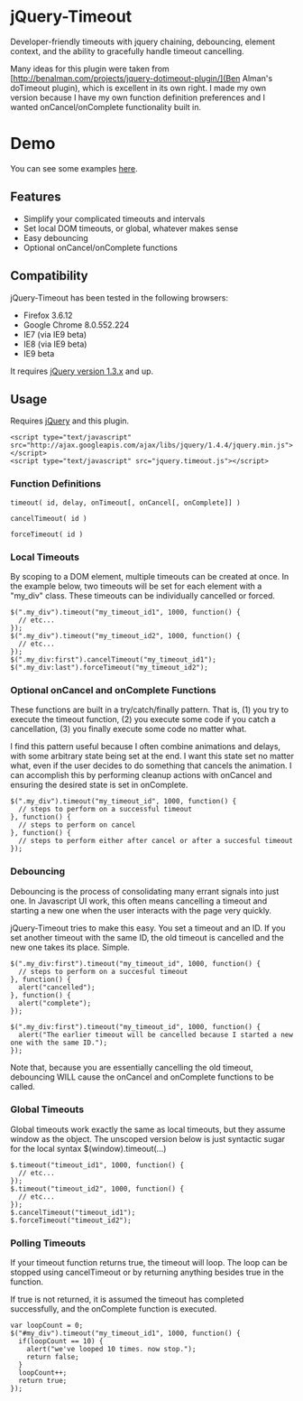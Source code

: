 # jQuery-Timeout

Developer-friendly timeouts with jquery chaining, debouncing, element context, and the 
ability to gracefully handle timeout cancelling.

Many ideas for this plugin were taken from
[http://benalman.com/projects/jquery-dotimeout-plugin/](Ben Alman's doTimeout plugin), 
which is excellent in its own right. I made my own version because I have my own 
function definition preferences and I wanted onCancel/onComplete functionality built in.

# Demo

You can see some examples [here](http://dl.dropbox.com/u/124192/websites/jquerytimeout/index.html).

## Features

  * Simplify your complicated timeouts and intervals
  * Set local DOM timeouts, or global, whatever makes sense
  * Easy debouncing
  * Optional onCancel/onComplete functions
  
## Compatibility

jQuery-Timeout has been tested in the following browsers:
  
  * Firefox 3.6.12
  * Google Chrome 8.0.552.224
  * IE7 (via IE9 beta)
  * IE8 (via IE9 beta)
  * IE9 beta
  
It requires [jQuery version 1.3.x](http://jquery.com) and up.

## Usage

Requires [jQuery](http://jquery.com) and this plugin.

    <script type="text/javascript" src="http://ajax.googleapis.com/ajax/libs/jquery/1.4.4/jquery.min.js"></script>
    <script type="text/javascript" src="jquery.timeout.js"></script>
    
### Function Definitions

    timeout( id, delay, onTimeout[, onCancel[, onComplete]] )
    
    cancelTimeout( id )
    
    forceTimeout( id )

### Local Timeouts

By scoping to a DOM element, multiple timeouts can be created at once. In the example below, two timeouts 
will be set for each element with a "my_div" class. These timeouts can be individually cancelled or forced.

    $(".my_div").timeout("my_timeout_id1", 1000, function() {
      // etc...
    });
    $(".my_div").timeout("my_timeout_id2", 1000, function() {
      // etc...
    });
    $(".my_div:first").cancelTimeout("my_timeout_id1");
    $(".my_div:last").forceTimeout("my_timeout_id2");
    
### Optional onCancel and onComplete Functions

These functions are built in a try/catch/finally pattern. That is, (1) you try to execute the timeout
function, (2) you execute some code if you catch a cancellation, (3) you finally execute some code 
no matter what.

I find this pattern useful because I often combine animations and delays, with some arbitrary state 
being set at the end. I want this state set no matter what, even if the user decides to do something 
that cancels the animation. I can accomplish this by performing cleanup actions with onCancel and 
ensuring the desired state is set in onComplete.

    $(".my_div").timeout("my_timeout_id", 1000, function() {
      // steps to perform on a successful timeout
    }, function() {
      // steps to perform on cancel
    }, function() {
      // steps to perform either after cancel or after a succesful timeout
    });

### Debouncing

Debouncing is the process of consolidating many errant signals into just one. In Javascript UI 
work, this often means cancelling a timeout and starting a new one when the user interacts with 
the page very quickly.

jQuery-Timeout tries to make this easy. You set a timeout and an ID. If you set another timeout 
with the same ID, the old timeout is cancelled and the new one takes its place. Simple.

    $(".my_div:first").timeout("my_timeout_id", 1000, function() {
      // steps to perform on a succesful timeout
    }, function() {
      alert("cancelled");
    }, function() {
      alert("complete");
    });

    $(".my_div:first").timeout("my_timeout_id", 1000, function() {
      alert("The earlier timeout will be cancelled because I started a new one with the same ID.");
    });
    
Note that, because you are essentially cancelling the old timeout, debouncing WILL cause the 
onCancel and onComplete functions to be called. 
    
### Global Timeouts

Global timeouts work exactly the same as local timeouts, but they assume window as the object.
The unscoped version below is just syntactic sugar for the local syntax $(window).timeout(...)

    $.timeout("timeout_id1", 1000, function() {
      // etc...
    });
    $.timeout("timeout_id2", 1000, function() {
      // etc...
    });
    $.cancelTimeout("timeout_id1");
    $.forceTimeout("timeout_id2");
    
### Polling Timeouts

If your timeout function returns true, the timeout will loop. The loop can be stopped using 
cancelTimeout or by returning anything besides true in the function.

If true is not returned, it is assumed the timeout has completed successfully, and the onComplete 
function is executed.

    var loopCount = 0;
    $("#my_div").timeout("my_timeout_id1", 1000, function() {
      if(loopCount == 10) {
        alert("we've looped 10 times. now stop.");
        return false;
      }
      loopCount++;
      return true;
    });